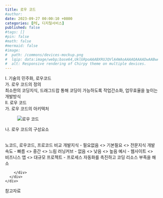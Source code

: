 ```yaml
---
title: 로우 코드
#author: 
date: 2023-09-27 00:00:10 +0800
categories: [PE, 디지털서비스]
published: false
#tags: []
#pin: false
#math: false
#mermaid: false
#image:
#  path: /commons/devices-mockup.png
#  lqip: data:image/webp;base64,UklGRpoAAABXRUJQVlA4WAoAAAAQAAAADwAABwAAQUxQSDIAAAARL0AmbZurmr57yyIiqE8oiG0bejIYEQTgqiDA9vqnsUSI6H+oAERp2HZ65qP/VIAWAFZQOCBCAAAA8AEAnQEqEAAIAAVAfCWkAALp8sF8rgRgAP7o9FDvMCkMde9PK7euH5M1m6VWoDXf2FkP3BqV0ZYbO6NA/VFIAAAA
#  alt: Responsive rendering of Chirpy theme on multiple devices.
---
```


<div class="post-wrap">
  <div class="para">
    <div class="para-title">
      I. 기술의 민주화, 로우코드
    </div>
    <div class="para-cntnt">
      <div class="para">
        <div class="para-title">
          가. 로우 코드의 정의
        </div>
        <div class="para-cntnt">
            최소한의 코딩지식, 드래그드랍 통해 코딩이 가능하도록 작업간소화, 업무효율을 높이는 개발방식
        </div>
      </div>
    </div>
  </div>
  
  <div class="para">
    <div class="para-title">
      II. 로우 코드
    </div>
    <div class="para-cntnt">
      <div class="para">
        <div class="para-title">
          가. 로우 코드의 아키텍처
        </div>
        <div class="para-cntnt">
          <figure class="post-figure">
            <img src="/assets/img/posts/로우-코드.png" alt="로우 코드">
<!--            <figcaption>Source: Unveiling the Metaverse: Exploring Emerging Trends, Multifaceted Perspectives, and Future Challenges</figcaption>-->
          </figure>
        </div>
      </div>
      <div class="para">
        <div class="para-title">
          나. 로우 코드의 구성요소
        </div>
        <div class="para-cntnt">
          <table class="post-table">
          </table>
          노코드, 로우코드, 프로코드 비교
  개발지식 - 필요없음 &lt;&gt; 기본필요 &lt;&gt; 전문지식
  개발속도 - 빠름 &lt;&gt; 중간 &lt;&gt; 느림
  러닝커브 - 없음 &lt;&gt; 낮음 &lt;&gt; 높음
  예시 - 웹사이트 &lt;&gt; 비즈니스 앱 &lt;&gt; 대규모 프로젝트
- 프로세스 자동화를 촉진하고 코딩 리소스 부족을 해소

        </div>
      </div>
    </div>
  </div>

  <div class="refr-wrap">
    <div class="refr-title">
        참고자료
    </div>
    <ol class="refr-list">
    <!--    <li>(나현식, 최대선) <a target="_blank" href="https://scienceon.kisti.re.kr/commons/util/originalView.do?cn=JAKO202225948430499&oCn=JAKO202225948430499&dbt=JAKO&journal=NJOU00291864">메타버스 보안 위협 요소 및 대응 방안 검토</a></li>-->
    <!--    <li>(M. Uddin, S. Manickam, H. Ullah, M. Obaidat and A. Dandoush) <a target="_blank" href="https://ieeexplore.ieee.org/abstract/document/10138386">Unveiling the Metaverse: Exploring Emerging Trends, Multifaceted Perspectives, and Future Challenges</a></li>-->
    </ol>
  </div>
</div>
